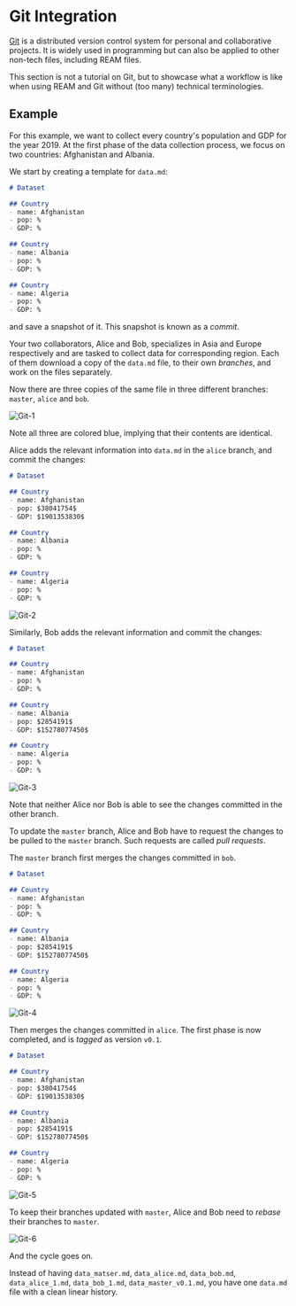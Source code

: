 # Git Integration

[Git](https://git-scm.com/) is a distributed version control system for personal and collaborative projects.
It is widely used in programming but can also be applied to other non-tech files, including REAM files.

This section is not a tutorial on Git, but to showcase what a workflow is like when using REAM and Git without (too many) technical terminologies.

## Example

For this example, we want to collect every country's population and GDP for the year 2019.
At the first phase of the data collection process, we focus on two countries: Afghanistan and Albania.

We start by creating a template for `data.md`:

```markdown
# Dataset

## Country
- name: Afghanistan
- pop: %
- GDP: %

## Country
- name: Albania
- pop: %
- GDP: %

## Country
- name: Algeria
- pop: %
- GDP: %
```
and save a snapshot of it.
This snapshot is known as a *commit*.

Your two collaborators, Alice and Bob, specializes in Asia and Europe respectively and are tasked to collect data for corresponding region.
Each of them download a copy of the `data.md` file, to their own *branches*, and work on the files separately.

Now there are three copies of the same file in three different branches: `master`, `alice` and `bob`.

![Git-1](./img/Git-1.svg)

Note all three are colored blue, implying that their contents are identical.

Alice adds the relevant information into `data.md` in the `alice` branch, and commit the changes:
```markdown
# Dataset

## Country
- name: Afghanistan
- pop: $38041754$
- GDP: $1901353830$

## Country
- name: Albania
- pop: %
- GDP: %

## Country
- name: Algeria
- pop: %
- GDP: %
```

![Git-2](./img/Git-2.svg)

Similarly, Bob adds the relevant information and commit the changes:
```markdown
# Dataset

## Country
- name: Afghanistan
- pop: %
- GDP: %

## Country
- name: Albania
- pop: $2854191$
- GDP: $15278077450$

## Country
- name: Algeria
- pop: %
- GDP: %
```
![Git-3](./img/Git-3.svg)

Note that neither Alice nor Bob is able to see the changes committed in the other branch.

To update the `master` branch, Alice and Bob have to request the changes to be pulled to the `master` branch.
Such requests are called *pull requests*.

The `master` branch first merges the changes committed in `bob`.

```markdown
# Dataset

## Country
- name: Afghanistan
- pop: %
- GDP: %

## Country
- name: Albania
- pop: $2854191$
- GDP: $15278077450$

## Country
- name: Algeria
- pop: %
- GDP: %
```

![Git-4](./img/Git-4.svg)

Then merges the changes committed in `alice`.
The first phase is now completed, and is *tagged* as version `v0.1`.

```markdown
# Dataset

## Country
- name: Afghanistan
- pop: $38041754$
- GDP: $1901353830$

## Country
- name: Albania
- pop: $2854191$
- GDP: $15278077450$

## Country
- name: Algeria
- pop: %
- GDP: %
```
![Git-5](./img/Git-5.svg)

To keep their branches updated with `master`, Alice and Bob need to *rebase* their branches to `master`.

![Git-6](./img/Git-6.svg)

And the cycle goes on.

Instead of having `data_matser.md`, `data_alice.md`, `data_bob.md`, `data_alice_1.md`, `data_bob_1.md`, `data_master_v0.1.md`, you have one `data.md` file with a clean linear history.
